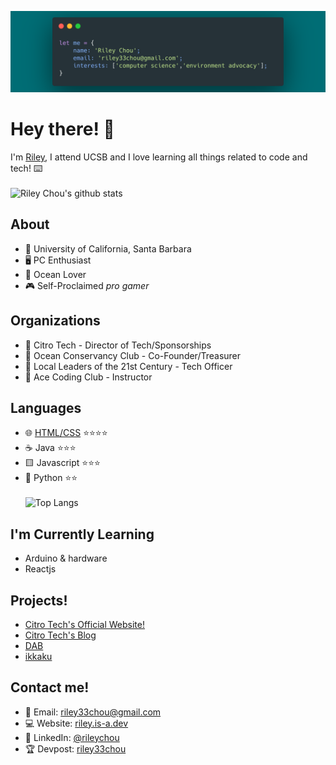 ![Banner](/header.png)
# Hey there! 👋

I'm [Riley](https://rileychou.github.io/), I attend UCSB and I love learning all things related to code and tech! ⌨️ \
\
![Riley Chou's github stats](https://github-readme-stats.vercel.app/api?username=rileychou&show_icons=true&count_private=true&title_color=00a9b5&text_color=FFF&icon_color=EA7200&bg_color=000)


## About
* 🏫 University of California, Santa Barbara
* 🖥 PC Enthusiast
* 🦈 Ocean Lover
* 🎮 Self-Proclaimed *pro gamer*

## Organizations
* 🍋 Citro Tech - Director of Tech/Sponsorships
* 🌊 Ocean Conservancy Club - Co-Founder/Treasurer
* 🌱 Local Leaders of the 21st Century - Tech Officer
* 🦖 Ace Coding Club - Instructor

## Languages 
* 🌐 [HTML/CSS](https://www.freecodecamp.org/certification/rileychou/responsive-web-design) ⭐️⭐️⭐️⭐️
* ☕️ Java ⭐️⭐️⭐️
* 🟨 Javascript ⭐️⭐️⭐️
* 🐍 Python ⭐️⭐️ 
\
\
![Top Langs](https://github-readme-stats.vercel.app/api/top-langs/?username=rileychou&layout=compact&title_color=00a9b5&text_color=FFF&icon_color=EA7200&bg_color=000)

## I'm Currently Learning
* Arduino & hardware
* Reactjs

## Projects! 
* [Citro Tech's Official Website!](https://citro.tech/)
* [Citro Tech's Blog](https://blog.citro.tech/)
* [DAB](https://devpost.com/software/dab)
* [ikkaku](https://devpost.com/software/ikkaku)

## Contact me!
* 📧 Email: [riley33chou@gmail.com](mailto:riley33chou@gmail.com)
* 💻 Website: [riley.is-a.dev](https://riley.is-a.dev)
* 🤵 LinkedIn: [@rileychou](https://www.linkedin.com/in/rileychou/)
* 🏆 Devpost: [riley33chou](https://devpost.com/riley33chou?ref_content=user-portfolio&ref_feature=portfolio&ref_medium=global-nav)
